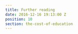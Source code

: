 ```yaml
---
title: Further reading
date: 2016-12-16 19:13:00 Z
position: 10
section: the-cost-of-education
---
```


